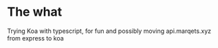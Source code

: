 # The what

Trying Koa with typescript, for fun and possibly moving api.marqets.xyz from express to koa
